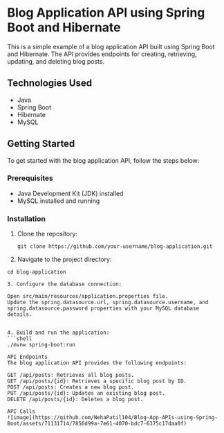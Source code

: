 # Blog Application API using Spring Boot and Hibernate

This is a simple example of a blog application API built using Spring Boot and Hibernate. The API provides endpoints for creating, retrieving, updating, and deleting blog posts.

## Technologies Used

- Java
- Spring Boot
- Hibernate
- MySQL

## Getting Started

To get started with the blog application API, follow the steps below:

### Prerequisites

- Java Development Kit (JDK) installed
- MySQL installed and running

### Installation

1. Clone the repository:

   ```shell
   git clone https://github.com/your-username/blog-application.git

2. Navigate to the project directory:

  ```shell
  cd blog-application
    
3. Configure the database connection:

Open src/main/resources/application.properties file.
Update the spring.datasource.url, spring.datasource.username, and spring.datasource.password properties with your MySQL database details.


4. Build and run the application:
  ```shell
 ./mvnw spring-boot:run
  
API Endpoints
The blog application API provides the following endpoints:

GET /api/posts: Retrieves all blog posts.
GET /api/posts/{id}: Retrieves a specific blog post by ID.
POST /api/posts: Creates a new blog post.
PUT /api/posts/{id}: Updates an existing blog post.
DELETE /api/posts/{id}: Deletes a blog post.

API Calls
![image](https://github.com/NehaPatil104/Blog-App-APIs-using-Spring-Boot/assets/71131714/7856d99a-7e61-4070-bdc7-6375c17daa0f)


